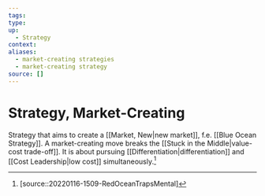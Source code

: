 ```yaml
---
tags:
type:
up:
  - Strategy
context:
aliases:
  - market-creating strategies
  - market-creating strategy
source: []
---
```


# Strategy, Market-Creating

Strategy that aims to create a [[Market, New|new market]], f.e. [[Blue Ocean Strategy]]. A market-creating move breaks the [[Stuck in the Middle|value-cost trade-off]]. It is about pursuing [[Differentiation|differentiation]] and [[Cost Leadership|low cost]] simultaneously.[^1]

[^1]: [source::20220116-1509-RedOceanTrapsMental]
